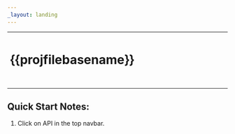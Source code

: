 ```yaml
---
_layout: landing
---
```


<table border="0" style="border-collapse: collapse; width: 100%;">
  <tr style="border: 0;">
    <td style="vertical-align: middle; padding: 0px; border: 0;">
      <img src="images/blackbytes_small.gif" alt="{{projfilebasename}}" height="125">
    </td>
    <td style="vertical-align: middle; border: 0; width: 100%;">
      <h1 style="margin: 0;">{{projfilebasename}}</h1>
    </td>
  </tr>
</table>

## Quick Start Notes:

1. Click on API in the top navbar.